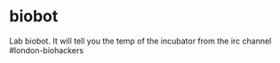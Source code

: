 biobot
======

Lab biobot. It will tell you the temp of the incubator from the irc channel #london-biohackers
